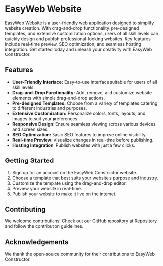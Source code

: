 # EasyWeb Website

EasyWeb Website is a user-friendly web application designed to simplify website creation. With drag-and-drop functionality, pre-designed templates, and extensive customization options, users of all skill levels can quickly design and publish professional-looking websites. Key features include real-time preview, SEO optimization, and seamless hosting integration. Get started today and unleash your creativity with EasyWeb Constructor.

## Features

- **User-Friendly Interface:** Easy-to-use interface suitable for users of all skill levels.
- **Drag-and-Drop Functionality:** Add, remove, and customize website elements with simple drag-and-drop actions.
- **Pre-designed Templates:** Choose from a variety of templates catering to different industries and purposes.
- **Extensive Customization:** Personalize colors, fonts, layouts, and images to suit your preferences.
- **Responsive Design:** Ensure seamless viewing across various devices and screen sizes.
- **SEO Optimization:** Basic SEO features to improve online visibility.
- **Real-time Preview:** Visualize changes in real-time before publishing.
- **Hosting Integration:** Publish websites with just a few clicks.

## Getting Started

1. Sign up for an account on the EasyWeb Constructor website.
2. Choose a template that best suits your website's purpose and industry.
3. Customize the template using the drag-and-drop editor.
4. Preview your website in real-time.
5. Publish your website to make it live on the internet.

## Contributing

We welcome contributions! Check out our GitHub repository at [Repository](https://github.com/Easy-Web-Generator/.github.git) and follow the contribution guidelines.

## Acknowledgements

We thank the open-source community for their contributions to EasyWeb Constructor.
